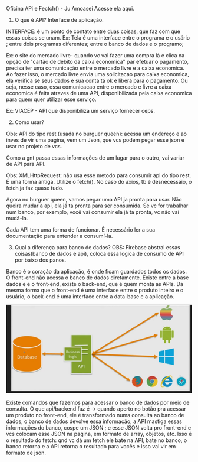 Oficina APi e Fectch() - Ju Amoasei
Acesse ela <a url="https://www.youtube.com/watch?v=QcGp2n1PUTE">aqui</a>.


1. O que é API?
Interface de aplicação. 

INTERFACE:  é um ponto de contato entre duas coisas, que faz com que essas coisas se unam.
 Ex: Tela é uma interface entre o programa e o usário ; entre dois programas diferentes; entre o banco de dados e o programo;
 
 Ex: o site do mercado livre- quando vc vai fazer uma compra lá e clica na opção de "cartão de debito da caixa economica" par efetuar o pagamento, precisa ter uma comunicação entre o mercado livre e a caixa economica. Ao fazer isso, o mercado livre envia uma solicitacao para caixa economica, ela verifica se seus dados e sua conta tá ok e libera para o pagamento.  Ou seja, nesse caso, essa comunicacao entre o mercado e livre a caixa economica é feita atraves de uma API, disponibilizada pela caixa economica para quem quer utilizar esse serviço. 
 
 Ex: VIACEP - API que disponibiliza um serviço fornecer ceps.
 
 2. Como usar?
 
Obs: API do tipo rest (usada no burguer queen): acessa um endereço e ao inves de vir uma pagina, vem um Json, que vcs podem pegar esse json e usar no projeto de vcs. 
 
 Como a gnt passa essas informações de um lugar para o outro, vai variar de API para API.
 
 Obs: XMLHttpRequest: não usa esse metodo para consumir api do tipo rest. É uma forma antiga. Utilize o fetch(). No caso do axios, tb é desnecessáio, o fetch ja faz quase tudo.
 
 Agora no burguer queen, vamos pegar uma API ja pronta para usar. Não queira mudar a api, ela já ta pronta para ser consumida. Se vc for trabalhar num banco, por exemplo, você vai consumir ela já ta pronta, vc não vai mudá-la. 
 
 Cada API tem uma forma de funcionar. É necessário ler a sua documentação para entender a consumí-la.
 
 3. Qual a diferença para banco de dados?
 OBS: Firebase abstrai essas coisas(banco de dados e api), coloca essa logica de consumo de API por baixo dos panos. 
 
Banco é o coração da aplicação, é onde ficam guardados todos os dados. O front-end não acessa o banco de dados diretamente. Existe entre a base dados e e o front-end, existe o back-end, que é quem monta as APIs. Da mesma forma que o front-end é uma interface entre o produto inteiro e o usuário, o back-end é uma interface entre a data-base e a aplicação. 

<img src="data-api-front.png" alt="desenho da conexao entre base de dados, back e front"/>

Existe comandos que fazemos para acessar o banco de dados por meio de consulta. O que api/backend faz é -> quando aperto no botão pra acessar um produto no front-end, ele é transformado numa consulta ao banco de dados, o banco de dados devolve essa informação; a API mastiga essas informações do banco, cospe um JSON ; e esse JSON volta pro front-end e vcs colocam esse JSON na pagina, em formato de array, objetos, etc. Isso é o resultado do fetch: qnd vc dá um fetch ele bate na API, bate no banco, o banco retorna e a API retorna o resultado para vocês e isso vai vir em formato de json. 

 
 
 
